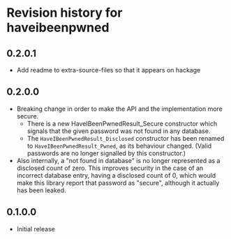 # Revision history for haveibeenpwned

## 0.2.0.1

* Add readme to extra-source-files so that it appears on hackage

## 0.2.0.0

* Breaking change in order to make the API and the implementation more secure.
  * There is a new HaveIBeenPwnedResult_Secure constructor which signals that the given password was not found in any database.
  * The `HaveIBeenPwnedResult_Disclosed` constructor has been renamed to `HaveIBeenPwnedResult_Pwned`, as its behaviour changed. (Valid passwords are no longer signalled by this constructor.)
* Also internally, a "not found in database" is no longer represented as a disclosed count of zero. This improves security in the case of an incorrect database entry, having a disclosed count of 0, which would make this library report that password as "secure", although it actually has been leaked.

## 0.1.0.0

* Initial release
